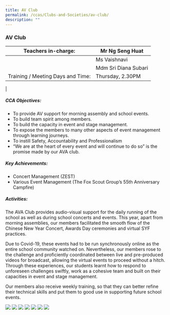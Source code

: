```yaml
---
title: AV Club
permalink: /ccas/Clubs-and-Societies/av-club/
description: ""
---
```

### AV Club

| Teachers in-charge: | Mr Ng Seng Huat |
|---|---|
|  | Ms Vaishnavi |
|  | Mdm Sri Diana Subari |
| Training / Meeting Days and Time: | Thursday, 2.30PM |
|

##### CCA Objectives:

*   To provide AV support for morning assembly and school events.
*   To build team spirit among members.
*   To build the capacity in event and stage management.
*   To expose the members to many other aspects of event management through learning journeys.
*   To instill Safety, Accountability and Professionalism
*   “We are at the heart of every event and will continue to do so” is the promise made by our AVA club.

##### Key Achievements:

*   Concert Management (ZEST)
*   Various Event Management (The Fox Scout Group’s 55th Anniversary Campfire)

##### Activities:

The AVA Club provides audio-visual support for the daily running of the school as well as during school concerts and events. This year, apart from morning assemblies, our members facilitated the smooth flow of the Chinese New Year Concert, Awards Day ceremonies and virtual SYF practices.

Due to Covid-19, these events had to be run synchronously online as the entire school community watched on. Nevertheless, our members rose to the challenge and proficiently coordinated between live and pre-produced videos for broadcast, allowing the virtual events to proceed without a hitch. Through these experiences, our students learnt how to respond to unforeseen challenges swiftly, work as a cohesive team and built on their capacities in event and stage management.

Our members also receive weekly training, so that they can better refine their technical skills and put them to good use in supporting future school events.

![](/images/av%20club%201a.jpg)
![](/images/av%20club%202a.jpg)
![](/images/av%20club%203.jpg)
![](/images/av%20club%204.jpg)
![](/images/av%20club%205.jpg)
![](/images/av%20club%206.jpg)
![](/images/av%20club%207.jpg)